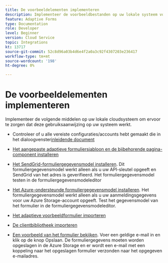 ```yaml
---
title: De voorbeeldelementen implementeren
description: Implementeer de voorbeeldbestanden op uw lokale systeem voor cloud.
feature: Adaptive Forms
type: Documentation
role: Developer
level: Beginner
version: Cloud Service
topic: Integrations
kt: 13717
source-git-commit: 52c8d96a03b4d6e4f2a0a3c92f4307203e236417
workflow-type: tm+mt
source-wordcount: '198'
ht-degree: 0%

---
```


# De voorbeeldelementen implementeren

Implementeer de volgende middelen op uw lokale cloudsysteem om ervoor te zorgen dat deze gebruiksaanwijzing op uw systeem werkt.

* Controleer of u alle vereiste configuraties/accounts hebt gemaakt die in het dialoogvenster[inleidende document](./introduction.md)

* [Het aangepaste adaptieve formuliersjabloon en de bijbehorende pagina-component installeren](./assets/azure-portal-template-page-component.zip)

* [Het SendGrid-formuliergegevensmodel installeren](./assets/send-grid-form-data-model.zip). Dit formuliergegevensmodel werkt alleen als u uw API-sleutel opgeeft en SendGrid van het adres is geverifieerd. Het formuliergegevensmodel testen in de formuliergegevensmodeleditor

* [Het Azure-ondersteunde formuliergegevensmodel installeren](./assets/azure-storage-fdm.zip). Het formuliergegevensmodel werkt alleen als u uw aanmeldingsgegevens voor uw Azure Storage-account opgeeft. Test het gegevensmodel van het formulier in de formuliergegevensmodeleditor.

* [Het adaptieve voorbeeldformulier importeren](./assets/credit-applications-af.zip)
* [De clientbibliotheek importeren](./assets/client-lib.zip)
* [Een voorbeeld van het formulier bekijken](http://localhost:4502/content/dam/formsanddocuments/azureportalstorage/creditapplications/jcr:content?wcmmode=disabled). Voer een geldige e-mail in en klik op de knop Opslaan. De formuliergegevens moeten worden opgeslagen in de Azure Storage en er wordt een e-mail met een koppeling naar het opgeslagen formulier verzonden naar het opgegeven e-mailadres.


